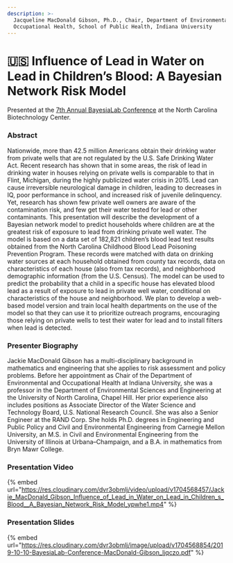 ```yaml
---
description: >-
  Jacqueline MacDonald Gibson, Ph.D., Chair, Department of Environmental and
  Occupational Health, School of Public Health, Indiana University
---
```


# 🇺🇸 Influence of Lead in Water on Lead in Children’s Blood: A Bayesian Network Risk Model

Presented at the [7th Annual BayesiaLab Conference](./) at the North Carolina Biotechnology Center.

### Abstract&#x20;

Nationwide, more than 42.5 million Americans obtain their drinking water from private wells that are not regulated by the U.S. Safe Drinking Water Act. Recent research has shown that in some areas, the risk of lead in drinking water in houses relying on private wells is comparable to that in Flint, Michigan, during the highly publicized water crisis in 2015. Lead can cause irreversible neurological damage in children, leading to decreases in IQ, poor performance in school, and increased risk of juvenile delinquency. Yet, research has shown few private well owners are aware of the contamination risk, and few get their water tested for lead or other contaminants. This presentation will describe the development of a Bayesian network model to predict households where children are at the greatest risk of exposure to lead from drinking private well water. The model is based on a data set of 182,821 children’s blood lead test results obtained from the North Carolina Childhood Blood Lead Poisoning Prevention Program. These records were matched with data on drinking water sources at each household obtained from county tax records, data on characteristics of each house (also from tax records), and neighborhood demographic information (from the U.S. Census). The model can be used to predict the probability that a child in a specific house has elevated blood lead as a result of exposure to lead in private well water, conditional on characteristics of the house and neighborhood. We plan to develop a web-based model version and train local health departments on the use of the model so that they can use it to prioritize outreach programs, encouraging those relying on private wells to test their water for lead and to install filters when lead is detected.

### Presenter Biography&#x20;

Jackie MacDonald Gibson has a multi-disciplinary background in mathematics and engineering that she applies to risk assessment and policy problems. Before her appointment as Chair of the Department of Environmental and Occupational Health at Indiana University, she was a professor in the Department of Environmental Sciences and Engineering at the University of North Carolina, Chapel Hill. Her prior experience also includes positions as Associate Director of the Water Science and Technology Board, U.S. National Research Council. She was also a Senior Engineer at the RAND Corp. She holds Ph.D. degrees in Engineering and Public Policy and Civil and Environmental Engineering from Carnegie Mellon University, an M.S. in Civil and Environmental Engineering from the University of Illinois at Urbana–Champaign, and a B.A. in mathematics from Bryn Mawr College.

### Presentation Video&#x20;

{% embed url="https://res.cloudinary.com/dvr3obmlj/video/upload/v1704568457/Jackie_MacDonald_Gibson_Influence_of_Lead_in_Water_on_Lead_in_Children_s_Blood__A_Bayesian_Network_Risk_Model_ypwhe1.mp4" %}

### Presentation Slides

{% embed url="https://res.cloudinary.com/dvr3obmlj/image/upload/v1704568854/2019-10-10-BayesiaLab-Conference-MacDonald-Gibson_ljqczo.pdf" %}

